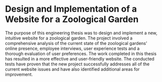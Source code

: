 # 	Design and Implementation of a Website for a Zoological Garden
The purpose of this engineering thesis was to design and implement a new, intuitive website for a zoological garden.
The project involved a comprehensive analysis of the current state of the zoological gardens’ online presence, employee interviews, user experience tests and a thorough evaluation of user preferences.
The work completed in this thesis has resulted in a more effective and user-friendly website.
The conducted tests have proven that the new project successfully addresses all of the current website issues and have also identified additional areas for improvement.
